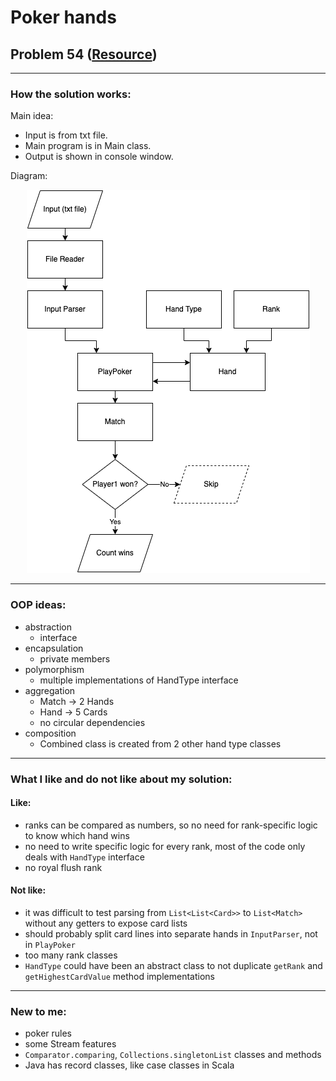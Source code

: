 # Poker hands
## Problem 54 ([Resource](https://projecteuler.net/problem=54))

---

### How the solution works:

Main idea:
* Input is from txt file.  
* Main program is in Main class.  
* Output is shown in console window.

Diagram:
<p align="center">
  <img src="PokerDiagram.png" alt="Solution of Poker hands diagram"/>
</p>

---
### OOP ideas:
* abstraction 
  * interface
* encapsulation
  * private members
* polymorphism
  * multiple implementations of HandType interface
* aggregation
  * Match -> 2 Hands
  * Hand -> 5 Cards
  * no circular dependencies
* composition
  * Combined class is created from 2 other hand type classes
---
### What I like and do not like about my solution:
#### Like:
* ranks can be compared as numbers, so no need for rank-specific logic to know which hand wins
* no need to write specific logic for every rank, most of the code only deals with `HandType` interface
* no royal flush rank
#### Not like:
* it was difficult to test parsing from `List<List<Card>>` to `List<Match>` without any getters to expose card lists
* should probably split card lines into separate hands in `InputParser`, not in `PlayPoker`
* too many rank classes
* `HandType` could have been an abstract class to not duplicate `getRank` and `getHighestCardValue` method implementations
---
### New to me:
* poker rules
* some Stream features
* `Comparator.comparing`, `Collections.singletonList` classes and methods
* Java has record classes, like case classes in Scala
